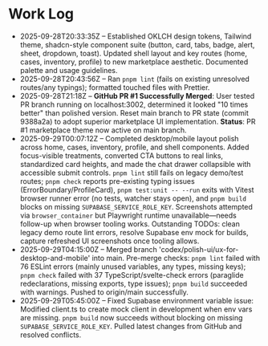 ﻿# Work Log

- 2025-09-28T20:33:35Z – Established OKLCH design tokens, Tailwind theme, shadcn-style component suite (button, card, tabs, badge, alert, sheet, dropdown, toast). Updated shell layout and key routes (home, cases, inventory, profile) to new marketplace aesthetic. Documented palette and usage guidelines.
- 2025-09-28T20:43:56Z – Ran `pnpm lint` (fails on existing unresolved routes/any typings); formatted touched files with Prettier.
- 2025-09-28T21:18Z – **GitHub PR #1 Successfully Merged**: User tested PR branch running on localhost:3002, determined it looked "10 times better" than polished version. Reset main branch to PR state (commit 9388a2a) to adopt superior marketplace UI implementation. **Status**: PR #1 marketplace theme now active on main branch.
- 2025-09-29T00:07:12Z – Completed desktop/mobile layout polish across home, cases, inventory, profile, and shell components. Added focus-visible treatments, converted CTA buttons to real links, standardized card heights, and made the chat drawer collapsible with accessible submit controls. `pnpm lint` still fails on legacy demo/test routes; `pnpm check` reports pre-existing typing issues (ErrorBoundary/ProfileCard), `pnpm test:unit -- --run` exits with Vitest browser runner error (no tests, watcher stays open), and `pnpm build` blocks on missing `SUPABASE_SERVICE_ROLE_KEY`. Screenshots attempted via `browser_container` but Playwright runtime unavailable—needs follow-up when browser tooling works. Outstanding TODOs: clean legacy demo route lint errors, resolve Supabase env mock for builds, capture refreshed UI screenshots once tooling allows.
- 2025-09-29T04:15:00Z – Merged branch 'codex/polish-ui/ux-for-desktop-and-mobile' into main. Pre-merge checks: `pnpm lint` failed with 76 ESLint errors (mainly unused variables, any types, missing keys); `pnpm check` failed with 37 TypeScript/svelte-check errors (paraglide redeclarations, missing exports, type issues); `pnpm build` succeeded with warnings. Pushed to origin/main successfully.
- 2025-09-29T05:45:00Z – Fixed Supabase environment variable issue: Modified client.ts to create mock client in development when env vars are missing. `pnpm build` now succeeds without blocking on missing `SUPABASE_SERVICE_ROLE_KEY`. Pulled latest changes from GitHub and resolved conflicts.
